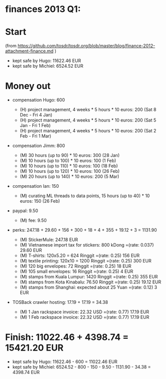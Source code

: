 # finances 2013 Q1:

# Start
(from https://github.com/tosdr/tosdr.org/blob/master/blog/finance-2012-attachment-finance.md )

* kept safe by Hugo: 11622.46 EUR
* kept safe by Michiel: 6524.52 EUR

# Money out

* compensation Hugo: 600

    * (H) project management, 4 weeks * 5 hours * 10 euros: 200 (Sat 8 Dec - Fri 4 Jan)
    * (H) project management, 4 weeks * 5 hours * 10 euros: 200 (Sat 5 Jan - Fri 1 Feb)
    * (H) project management, 4 weeks * 5 hours * 10 euros: 200 (Sat 2 Feb - Fri 1 Mar)


* compensation Jimm: 800

    * (M) 30 hours (up to 90) * 10 euros: 300 (28 Jan)
    * (M) 10 hours (up to 100) * 10 euros: 100 (1 Feb)
    * (M) 10 hours (up to 110) * 10 euros: 100 (18 Feb)
    * (M) 10 hours (up to 120) * 10 euros: 100 (26 Feb)
    * (M) 20 hours (up to 140) * 10 euros: 200 (5 Mar)


* compensation Ian: 150

    * (M) curating ML threads to data points, 15 hours (up to 40) * 10 euros: 150 (26 Feb)


* paypal: 9.50

    * (M) fee: 9.50


* perks: 247.18 + 29.60 + 156 + 300 + 18 + 4 + 355 + 19.12 + 3 = 1131.90
    * (M) StickerMule: 247.18 EUR
    * (M) Vietnamese import tax for stickers: 800 kDong =(rate: 0.037) 29.60 EUR
    * (M) T-shirts: 120x5.20 = 624 Ringgit =(rate: 0.25) 156 EUR
    * (M) textile printing: 120x10 = 1200 Ringgit =(rate: 0.25) 300 EUR
    * (M) 120 big envelopes: 72 Ringgit =(rate: 0.25) 18 EUR
    * (M) 105 small envelopes: 16 Ringgit =(rate: 0.25) 4 EUR
    * (M) stamps from Kuala Lumpur: 1420 Ringgit =(rate: 0.25) 355 EUR
    * (M) stamps from Kota Kinabalu: 76.50 Ringgit =(rate: 0.25) 19.12 EUR
    * (M) stamps from Shanghai: expected about 25 Yuan =(rate: 0.12) 3 EUR

  
* TOSBack crawler hosting: 17.19 + 17.19 = 34.38
    * (M) 1 Jan rackspace invoice: 22.32 USD =(rate: 0.77) 17.19 EUR
    * (M) 1 Feb rackspace invoice: 22.32 USD =(rate: 0.77) 17.19 EUR
  
# Finish: 11022.46 + 4398.74  = 15421.20 EUR

* kept safe by Hugo: 11622.46 - 600 = 11022.46 EUR
* kept safe by Michiel: 6524.52 - 800 - 150 - 9.50 - 1131.90 - 34.38 =  4398.74 EUR

